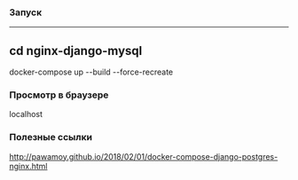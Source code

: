 ### Запуск
---
cd nginx-django-mysql
---
docker-compose up --build --force-recreate

### Просмотр в браузере
localhost

### Полезные ссылки
<http://pawamoy.github.io/2018/02/01/docker-compose-django-postgres-nginx.html>